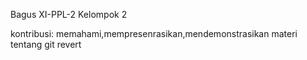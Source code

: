 Bagus
XI-PPL-2
Kelompok 2

kontribusi:
memahami,mempresenrasikan,mendemonstrasikan materi tentang git revert
